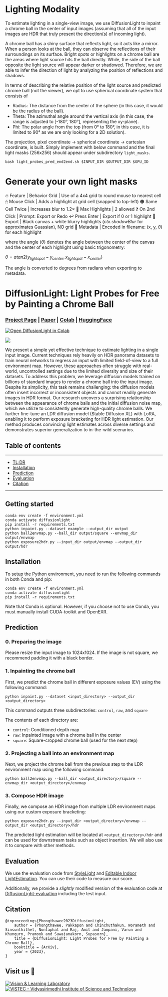 # Lighting Modality

To estimate lighting in a single-view image, we use DiffusionLight to inpaint a chrome ball in the center of input images (assuming that all of the input images are HDR that truly present the direction(s) of incoming light).  


A chrome ball has a shiny surface that reflects light, so it acts like a mirror. When a person looks at the ball, they can observe the reflections of their surroundings on its surface. Bright spots or highlights on a chrome ball are the areas where light source hits the ball directly. While, the side of the ball opposite the light source will appear darker or shadowed. Therefore, we are able to infer the direction of light by analyzing the position of reflections and shadows. 


In terms of describing the relative position of the light source and predicted chrome ball (not the viewer), we opt to use spherical coordinate system that consists of 
  - Radius: The distance from the center of the sphere (in this case, it would be the radius of the ball).
  - Theta: The azimuthal angle around the vertical axis (in this case, the range is adjusted to [-180°, 180°], representing the xy-plane).
  - Phi: The polar angle from the top (from 0° to 180°, in this case, it is limited to 90° as we are only looking for a 2D solution).


The projection, pixel coordinate -> spherical coordinate -> cartesian coordinate, is built. Simply implement with below command and the final light masks (256x256) should appear under subdirectory  `light_masks`.

```
bash light_probes_pred_end2end.sh $INPUT_DIR $OUTPUT_DIR $GPU_ID
```


# Generate your own light masks


🔥 Feature	| Behavior
Grid | Use of a 4x4 grid to round mouse to nearest cell 
🖱 Mouse Click	| Adds a highlight at grid cell (snapped to top-left)
🟠 Same Cell Twice	| Increases blur to 1.2×
🔢 Max Highlights	| 2 allowed
❓ On 2nd Click	| Prompt: Export or Redo
↩️ Press Enter	| Export if 0 or 1 highlight
📸 Export	| Black canvas + white blurry highlights (*ctx.shadowBlur* for approximates Guassian), NO grid
🧠 Metadata	| Encoded in filename: (x, y, $\theta$) for each highlight

where the angle ($\theta$) denotes the angle between the center of the canvas and the center of each highlight using basic trigonometry:

  $\theta = atan2 (y_{light spot} - y_{center}, x_{light spot} - x_{center})$

The angle is converted to degrees from radians when exporting to metadata.


# DiffusionLight: Light Probes for Free by Painting a Chrome Ball

### [Project Page](https://diffusionlight.github.io/) | [Paper](https://arxiv.org/abs/2312.09168) | [Colab](https://colab.research.google.com/drive/15pC4qb9mEtRYsW3utXkk-jnaeVxUy-0S?usp=sharing&sandboxMode=true) | [HuggingFace](https://huggingface.co/DiffusionLight/DiffusionLight)

[![Open DiffusionLight in Colab](https://colab.research.google.com/assets/colab-badge.svg)](https://colab.research.google.com/drive/15pC4qb9mEtRYsW3utXkk-jnaeVxUy-0S?usp=sharing&sandboxMode=true)

![](https://diffusionlight.github.io/assets/images/thumbnail.jpg)

 We present a simple yet effective technique to estimate lighting in a single input image. Current techniques rely heavily on HDR panorama datasets to train neural networks to regress an input with limited field-of-view to a full environment map. However, these approaches often struggle with real-world, uncontrolled settings due to the limited diversity and size of their datasets. To address this problem, we leverage diffusion models trained on billions of standard images to render a chrome ball into the input image. Despite its simplicity, this task remains challenging: the diffusion models often insert incorrect or inconsistent objects and cannot readily generate images in HDR format. Our research uncovers a surprising relationship between the appearance of chrome balls and the initial diffusion noise map, which we utilize to consistently generate high-quality chrome balls. We further fine-tune an LDR diffusion model (Stable Diffusion XL) with LoRA, enabling it to perform exposure bracketing for HDR light estimation. Our method produces convincing light estimates across diverse settings and demonstrates superior generalization to in-the-wild scenarios. 

 ## Table of contents
-----
  * [TL;DR](#Getting-started)
  * [Installation](#Installation)
  * [Prediction](#Prediction)
  * [Evaluation](#Evaluation)
  * [Citation](#Citation)
------

## Getting started

```shell
conda env create -f environment.yml
conda activate diffusionlight
pip install -r requirements.txt
python inpaint.py --dataset example --output_dir output
python ball2envmap.py --ball_dir output/square --envmap_dir output/envmap
python exposure2hdr.py --input_dir output/envmap --output_dir output/hdr
```

## Installation

To setup the Python environment, you need to run the following commands in both Conda and pip:

```shell
conda env create -f environment.yml
conda activate diffusionlight
pip install -r requirements.txt
```

Note that Conda is optional. However, if you choose not to use Conda, you must manually install CUDA-toolkit and OpenEXR.

## Prediction

### 0. Preparing the image

Please resize the input image to 1024x1024. If the image is not square, we recommend padding it with a black border.

### 1. Inpainting the chrome ball

First, we predict the chrome ball in different exposure values (EV) using the following command:

```shell
python inpaint.py --dataset <input_directory> --output_dir <output_directory>
```

This command outputs three subdirectories:  `control`, `raw`, and  `square`

The contents of each directory are:

- `control`: Conditioned depth map
- `raw`: Inpainted image with a chrome ball in the center
- `square`: Square-cropped chrome ball (used for the next step)


### 2. Projecting a ball into an environment map 

Next, we project the chrome ball from the previous step to the LDR environment map using the following command:

```shell
python ball2envmap.py --ball_dir <output_directory>/square --envmap_dir <output_directory>/envmap
```

### 3. Compose HDR image

Finally, we compose an HDR image from multiple LDR environment maps using our custom exposure bracketing:

```shell
python exposure2hdr.py --input_dir <output_directory>/envmap --output_dir <output_directory>/hdr
```

The predicted light estimation will be located at `<output_directory>/hdr` and can be used for downstream tasks such as object insertion. We will also use it to compare with other methods.

## Evaluation 
We use the evaluation code from [StyleLight](https://style-light.github.io/) and [Editable Indoor LightEstimation](https://lvsn.github.io/EditableIndoorLight/). You can use their code to measure our score.

Additionally, we provide a *slightly* modified version of the evaluation code at [DiffusionLight-evaluation](https://github.com/DiffusionLight/DiffusionLight-evaluation) including the test input.

## Citation

```
@inproceedings{Phongthawee2023DiffusionLight,
    author = {Phongthawee, Pakkapon and Chinchuthakun, Worameth and Sinsunthithet, Nontaphat and Raj, Amit and Jampani, Varun and Khungurn, Pramook and Suwajanakorn, Supasorn},
    title = {DiffusionLight: Light Probes for Free by Painting a Chrome Ball},
    booktitle = {ArXiv},
    year = {2023},
}
```

## Visit us 🦉
[![Vision & Learning Laboratory](https://i.imgur.com/hQhkKhG.png)](https://vistec.ist/vision) [![VISTEC - Vidyasirimedhi Institute of Science and Technology](https://i.imgur.com/4wh8HQd.png)](https://vistec.ist/)
